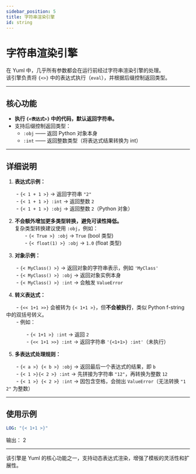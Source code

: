 ```yaml
---
sidebar_position: 5
title: 字符串渲染引擎
id: string
---
```


# 字符串渲染引擎

在 Yuml 中，几乎所有参数都会在运行前经过字符串渲染引擎的处理。  
该引擎负责将 `{<>}` 中的表达式执行（`eval`），并根据后缀控制返回类型。

---

## 核心功能

- **执行 `{<表达式>}` 中的代码，默认返回字符串。**  
- 支持后缀控制返回类型：  
  - `:obj` —— 返回 Python 对象本身  
  - `:int` —— 返回整数类型（将表达式结果转换为 int）  

---

## 详细说明

1. **表达式示例：**

  - `{< 1 + 1 >}` → 返回字符串 `"2"`  
  - `{< 1 + 1 >} :int` → 返回整数 `2`  
  - `{< 1 + 1 >} :obj` → 返回整数 `2`（Python 对象）

2. **不会额外增加更多类型转换，避免可读性降低。**  
   复杂类型转换建议使用 `:obj`，例如：  
  - `{< True >} :obj` → `True` (bool 类型)  
  - `{< float(1) >} :obj` → `1.0` (float 类型)

3. **对象示例：**

  - `{< MyClass() >}` → 返回对象的字符串表示，例如 `'MyClass'`  
  - `{< MyClass() >} :obj` → 返回对象实例本身  
  - `{< MyClass() >} :int` → 会触发 `ValueError`

4. **转义表达式：**

  - `{<< 1+1 >>}` 会被转为 `{< 1+1 >}`，但**不会被执行**，类似 Python f-string 中的双括号转义。  
  - 例如：

    - `{< 1+1 >} :int` → 返回 `2`  
    - `{<< 1+1 >>} :int` → 返回字符串 `'{<1+1>} :int'`（未执行）

5. **多表达式处理规则：**

  - `{< a >} {< b >} :obj` → 返回最后一个表达式的结果，即 `b`  
  - `{< 1 >}{< 2 >} :int` → 先拼接为字符串 `"12"`，再转换为整数 `12`  
  - `{< 1 >} {< 2 >} :int` → 因包含空格，会抛出 `ValueError`（无法转换 `"1 2"` 为整数）

---

## 使用示例

```yaml
LOG: "{< 1+1 >}"
```

输出： 2

---

该引擎是 Yuml 的核心功能之一，支持动态表达式渲染，增强了模板的灵活性和扩展性。